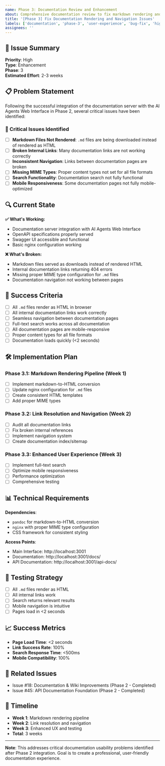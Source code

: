 ```yaml
---
name: Phase 3: Documentation Review and Enhancement
about: Comprehensive documentation review to fix markdown rendering and link issues
title: '[Phase 3] Fix Documentation Rendering and Navigation Issues'
labels: ['documentation', 'phase-3', 'user-experience', 'bug-fix', 'high-priority']
assignees: ''
---
```


## 🎯 Issue Summary

**Priority**: High  
**Type**: Enhancement  
**Phase**: 3  
**Estimated Effort**: 2-3 weeks  

## 📋 Problem Statement

Following the successful integration of the documentation server with the AI Agents Web Interface in Phase 2, several critical issues have been identified:

### 🚨 Critical Issues Identified

- [ ] **Markdown Files Not Rendered**: `.md` files are being downloaded instead of rendered as HTML
- [ ] **Broken Internal Links**: Many documentation links are not working correctly
- [ ] **Inconsistent Navigation**: Links between documentation pages are broken
- [ ] **Missing MIME Types**: Proper content types not set for all file formats
- [ ] **Search Functionality**: Documentation search not fully functional
- [ ] **Mobile Responsiveness**: Some documentation pages not fully mobile-optimized

## 🔍 Current State

**✅ What's Working:**
- Documentation server integration with AI Agents Web Interface
- OpenAPI specifications properly served
- Swagger UI accessible and functional
- Basic nginx configuration working

**❌ What's Broken:**
- Markdown files served as downloads instead of rendered HTML
- Internal documentation links returning 404 errors
- Missing proper MIME type configuration for `.md` files
- Documentation navigation not working between pages

## 🎯 Success Criteria

- [ ] All `.md` files render as HTML in browser
- [ ] All internal documentation links work correctly
- [ ] Seamless navigation between documentation pages
- [ ] Full-text search works across all documentation
- [ ] All documentation pages are mobile-responsive
- [ ] Proper content types for all file formats
- [ ] Documentation loads quickly (<2 seconds)

## 🛠️ Implementation Plan

### Phase 3.1: Markdown Rendering Pipeline (Week 1)
- [ ] Implement markdown-to-HTML conversion
- [ ] Update nginx configuration for `.md` files
- [ ] Create consistent HTML templates
- [ ] Add proper MIME types

### Phase 3.2: Link Resolution and Navigation (Week 2)
- [ ] Audit all documentation links
- [ ] Fix broken internal references
- [ ] Implement navigation system
- [ ] Create documentation index/sitemap

### Phase 3.3: Enhanced User Experience (Week 3)
- [ ] Implement full-text search
- [ ] Optimize mobile responsiveness
- [ ] Performance optimization
- [ ] Comprehensive testing

## 📊 Technical Requirements

**Dependencies**:
- `pandoc` for markdown-to-HTML conversion
- `nginx` with proper MIME type configuration
- CSS framework for consistent styling

**Access Points**:
- Main Interface: http://localhost:3001
- Documentation: http://localhost:3001/docs/
- API Documentation: http://localhost:3001/api-docs/

## 🧪 Testing Strategy

- [ ] All `.md` files render as HTML
- [ ] All internal links work
- [ ] Search returns relevant results
- [ ] Mobile navigation is intuitive
- [ ] Pages load in <2 seconds

## 📈 Success Metrics

- **Page Load Time**: <2 seconds
- **Link Success Rate**: 100%
- **Search Response Time**: <500ms
- **Mobile Compatibility**: 100%

## 🔗 Related Issues

- Issue #18: Documentation & Wiki Improvements (Phase 2 - Completed)
- Issue #45: API Documentation Foundation (Phase 2 - Completed)

## 📅 Timeline

- **Week 1**: Markdown rendering pipeline
- **Week 2**: Link resolution and navigation  
- **Week 3**: Enhanced UX and testing
- **Total**: 3 weeks

---

**Note**: This addresses critical documentation usability problems identified after Phase 2 integration. Goal is to create a professional, user-friendly documentation experience.
